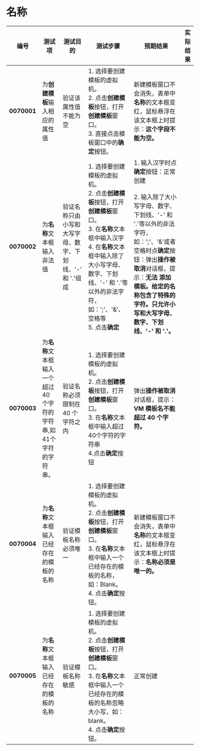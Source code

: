 # 名称
| 编号 | 测试项 | 测试目的 | 测试步骤 | 预期结果 | 实际结果 |
|--------- | ---------- | ------------ | ------------ | ------------ | ------------ |
|**0070001**|为**创建模板**输入相应的属性值|验证该属性值不能为空|1. 选择要创建模板的虚拟机。<br/>2. 点击**创建模板**按钮，打开**创建模板**窗口。<br/>3. 直接点击模板窗口中的**确定**按钮。|新建模板窗口不会消失，表单中**名称**的文本框变红，鼠标悬浮在该文本框上时提示：**这个字段不能为空。**||
|**0070002**|为**名称**文本框输入非法值|验证名称只由小写和大写字母、数字、下划线、'-' 和 '.'组成|1. 选择要创建模板的虚拟机。<br/>2. 点击**创建模板**按钮，打开**创建模板**窗口。<br/>3. 在**名称**文本框中输入汉字<br/>4. 在**名称**文本框中输入除了大小写字母、数字、下划线、'-' 和 '.'等以外的非法字符，如：';'、'&'、空格等<br/>5.  点击**确定**|1. 输入汉字时点**确定**按钮：正常创建<br/><br/>2. 输入除了大小写字母、数字、下划线、'-' 和 '.'等以外的非法字符，如：';'、'&'或者空格时点**确定**按钮：弹出**操作被取消**对话框，提示：**无法 添加 模板。给定的名称包含了特殊的字符。只允许小写和大写字母、数字、下划线、'-' 和 '.'。**| |
|**0070003**|为**名称**文本框输入一个超过 40 个字符的字符串,如41个字符的字符串。|验证名称必须限制在 40 个字符之内|1. 选择要创建模板的虚拟机。<br/>2. 点击**创建模板**按钮，打开**创建模板**窗口。<br/>3. 在**名称**文本框中输入超过40个字符的字符串<br/>4.点击**确定**按钮|弹出**操作被取消**对话框，提示：**VM 模板名不能超过 40 个字符。**| |
|**0070004**|为**名称**文本框输入已经存在的模板的名称|验证模板名称必须唯一|1. 选择要创建模板的虚拟机。<br/>2. 点击**创建模板**按钮，打开**创建模板**窗口。<br/>3. 在**名称**文本框中输入一个已经存在的模板的名称，如：Blank。<br/>4. 点击**确定**按钮。|新建模板窗口不会消失，表单中**名称**的文本框变红，鼠标悬浮在该文本框上时提示：**名称必须是唯一的。**| |
|**0070005**|为**名称**文本框输入已经存在的模板的名称|验证模板名称敏感|1. 选择要创建模板的虚拟机。<br/>2. 点击**创建模板**按钮，打开**创建模板**窗口。<br/>3. 在**名称**文本框中输入一个已经存在的模板的名称忽略大小写，如：blank。<br/>4. 点击**确定**按钮。|正常创建|  |

